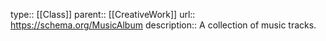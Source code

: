 type:: [[Class]]
parent:: [[CreativeWork]]
url:: https://schema.org/MusicAlbum
description:: A collection of music tracks.
